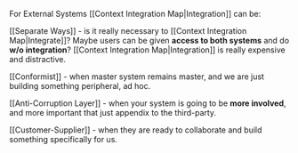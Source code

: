 For External Systems [[Context Integration Map|Integration]] can be:

[[Separate Ways]] - is it really necessary to [[Context Integration Map|Integrate]]? Maybe users can be given **access to both systems** and do **w/o integration**? [[Context Integration Map|Integration]] is really expensive and distractive.

[[Conformist]] - when master system remains master, and we are just building something peripheral, ad hoc.

[[Anti-Corruption Layer]] - when your system is going to be **more involved**, and more important that just appendix to the third-party.

[[Customer-Supplier]] - when they are ready to collaborate and build something specifically for us.

